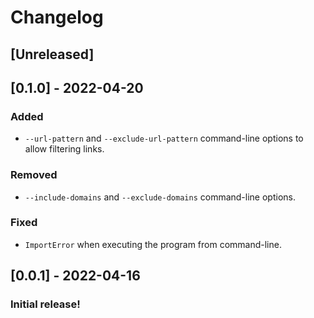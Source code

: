 # Changelog

## [Unreleased]

## [0.1.0] - 2022-04-20
### Added
- `--url-pattern` and `--exclude-url-pattern` command-line options to allow filtering links.

### Removed
- `--include-domains` and `--exclude-domains` command-line options.

### Fixed
- `ImportError` when executing the program from command-line.

## [0.0.1] - 2022-04-16
### Initial release!
